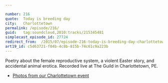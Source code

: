 ```yaml
---

number: 216
quote:  Today is breeding day
city:   Charlottetown
permalink: /episode/216/
guid:   tag:soundcloud,2010:tracks/215345481
simplecast_episode_id: 27724
redirect_from:  /2015/07/episode-216-today-is-breeding-day-charlottetown/
art19_id: c5d63721-f04b-4c8b-815b-74c61c9a223b
---
```


Poetry about the female reproductive system, a violent Easter story, and accidental animal erotica. Recorded live at The Guild in Charlottetown, PE.

- [Photos from our Charlottetown event](https://goo.gl/B6zqYp)

